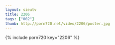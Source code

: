 ```yaml
--- 
layout: sieutv
title: 2206
tags: ["002"]
thumb: http://porn720.net/video/2206/poster.jpg
---
```

{% include porn720 key="2206" %} 
